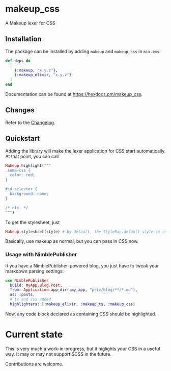 # makeup_css

A Makeup lexer for CSS

 
## Installation

The package can be installed by adding `makeup` and `makeup_css` in `mix.exs`:

```elixir
def deps do
  [
    {:makeup, "x.y.z"},
    {:makeup_elixir, "x.y.z"}
  ]
end
```

Documentation can be found at https://hexdocs.pm/makeup_css.

## Changes

Refer to the [Changelog](CHANGELOG.md).

## Quickstart

Adding the library will make the lexer application for CSS start automatically. At that point, you can call 

```elixir
Makeup.highlight("""
.some-css {
  color: red;
}

#id-selector {
  background: none;
}

/* etc. */
""")
```

To get the stylesheet, just 

```elixir
Makeup.stylesheet(style) # by default, the StyleMap.default style is used.
```

Basically, use makeup as normal, but you can pass in CSS now.

### Usage with NimblePublisher

If you have a NimblePublisher-powered blog, you just have to tweak your markdown parsing settings:

```elixir
use NimblePublisher
  build: MyApp.Blog.Post,
  from: Application.app_dir(:my_app, "priv/blog/**/*.md"),
  as: :posts,
  # ts and css added
  highlighters: [:makeup_elixir, :makeup_ts, :makeup_css]
```

Now, any code block declared as containing CSS should be highlighted.

# Current state

This is very much a work-in-progress, but it higlights your CSS in a useful way. It may or may not support SCSS in the future.

Contributions are welcome.